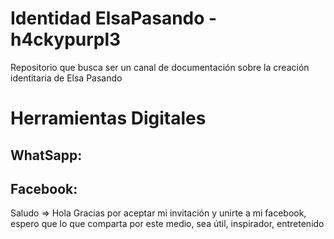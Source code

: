 # Identidad ElsaPasando - h4ckypurpl3
Repositorio que busca ser un canal de documentación sobre la creación identitaria de Elsa Pasando

# Herramientas Digitales
## WhatSapp:
## Facebook:
Saludo => Hola Gracias por aceptar mi invitación y unirte a mi facebook, espero que lo que comparta por este medio, sea útil, inspirador, entretenido


